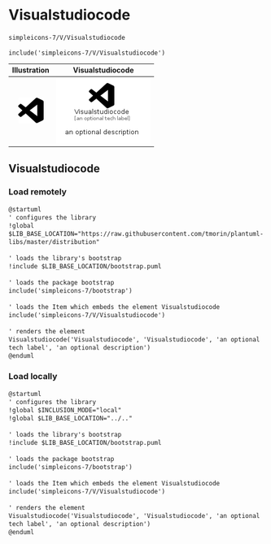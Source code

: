 # Visualstudiocode


```text
simpleicons-7/V/Visualstudiocode
```

```text
include('simpleicons-7/V/Visualstudiocode')
```



| Illustration | Visualstudiocode |
| :---: | :---: |
| ![illustration for Illustration](../../simpleicons-7/V/Visualstudiocode.png) | ![illustration for Visualstudiocode](../../simpleicons-7/V/Visualstudiocode.Local.png) |




## Visualstudiocode

### Load remotely
```plantuml
@startuml
' configures the library
!global $LIB_BASE_LOCATION="https://raw.githubusercontent.com/tmorin/plantuml-libs/master/distribution"

' loads the library's bootstrap
!include $LIB_BASE_LOCATION/bootstrap.puml

' loads the package bootstrap
include('simpleicons-7/bootstrap')

' loads the Item which embeds the element Visualstudiocode
include('simpleicons-7/V/Visualstudiocode')

' renders the element
Visualstudiocode('Visualstudiocode', 'Visualstudiocode', 'an optional tech label', 'an optional description')
@enduml
```

### Load locally
```plantuml
@startuml
' configures the library
!global $INCLUSION_MODE="local"
!global $LIB_BASE_LOCATION="../.."

' loads the library's bootstrap
!include $LIB_BASE_LOCATION/bootstrap.puml

' loads the package bootstrap
include('simpleicons-7/bootstrap')

' loads the Item which embeds the element Visualstudiocode
include('simpleicons-7/V/Visualstudiocode')

' renders the element
Visualstudiocode('Visualstudiocode', 'Visualstudiocode', 'an optional tech label', 'an optional description')
@enduml
```

